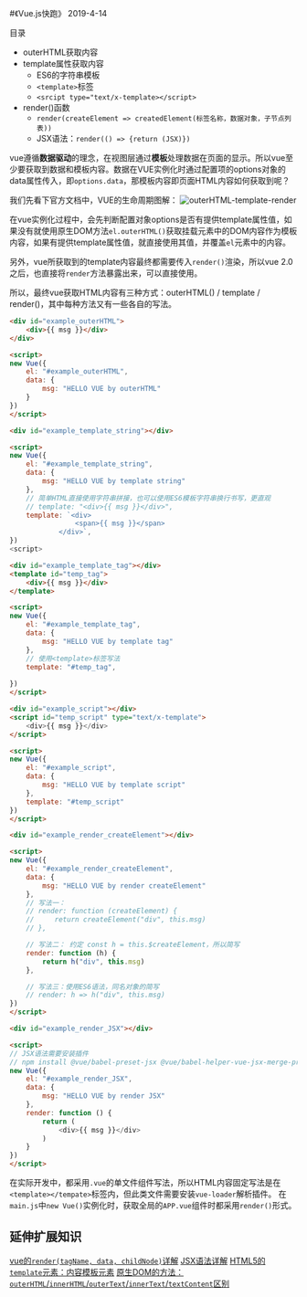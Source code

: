 #《Vue.js快跑》
2019-4-14

目录
- outerHTML获取内容
- template属性获取内容
    - ES6的字符串模板
    - `<template>`标签
    - `<srcipt type="text/x-template></script>`
- render()函数
    - `render(createElement => createdElement(标签名称，数据对象，子节点列表))`
    - JSX语法：`render(() => {return (JSX)})`

vue遵循**数据驱动**的理念，在视图层通过**模板**处理数据在页面的显示。所以vue至少要获取到数据和模板内容。数据在VUE实例化时通过配置项的options对象的data属性传入，即`options.data`，那模板内容即页面HTML内容如何获取到呢？

我们先看下官方文档中，VUE的生命周期图解：
![outerHTML-template-render](./outerHTML-template-render.png)

在vue实例化过程中，会先判断配置对象options是否有提供template属性值，如果没有就使用原生DOM方法`el.outerHTML()`获取挂载元素中的DOM内容作为模板内容，如果有提供template属性值，就直接使用其值，并覆盖`el`元素中的内容。

另外，vue所获取到的template内容最终都需要传入`render()`渲染，所以vue 2.0之后，也直接将`render`方法暴露出来，可以直接使用。

所以，最终vue获取HTML内容有三种方式：outerHTML() / template / render()，其中每种方法又有一些各自的写法。

```html
<div id="example_outerHTML">
    <div>{{ msg }}</div>
</div>

<script>
new Vue({
    el: "#example_outerHTML",
    data: {
        msg: "HELLO VUE by outerHTML"
    }
})
</script>
```

```html
<div id="example_template_string"></div>

<script>
new Vue({
    el: "#example_template_string",
    data: {
        msg: "HELLO VUE by template string"
    },
    // 简单HTML直接使用字符串拼接，也可以使用ES6模板字符串换行书写，更直观
    // template: "<div>{{ msg }}</div>",
    template: `<div>
                <span>{{ msg }}</span>
            </div>`,
})
<script>
```

```html
<div id="example_template_tag"></div>
<template id="temp_tag">
    <div>{{ msg }}</div>
</template>

<script>
new Vue({
    el: "#example_template_tag",
    data: {
        msg: "HELLO VUE by template tag"
    },
    // 使用<template>标签写法
    template: "#temp_tag",
    
})
</script>
```

```html
<div id="example_script"></div>
<script id="temp_script" type="text/x-template">
    <div>{{ msg }}</div>
</script>

<script>
new Vue({
    el: "#example_script",
    data: {
        msg: "HELLO VUE by template script"
    },
    template: "#temp_script"
})
</script>
```

```html
<div id="example_render_createElement"></div>

<script>
new Vue({
    el: "#example_render_createElement",
    data: {
        msg: "HELLO VUE by render createElement"
    },
    // 写法一：
    // render: function (createElement) {
    //     return createElement("div", this.msg)
    // },

    // 写法二： 约定 const h = this.$createElement，所以简写
    render: function (h) {
        return h("div", this.msg)
    },

    // 写法三：使用ES6语法，同名对象的简写
    // render: h => h("div", this.msg)
})
</script>
```

```html
<div id="example_render_JSX"></div>

<script>
// JSX语法需要安装插件
// npm install @vue/babel-preset-jsx @vue/babel-helper-vue-jsx-merge-props
new Vue({
    el: "#example_render_JSX",
    data: {
        msg: "HELLO VUE by render JSX"
    },
    render: function () {
        return (
            <div>{{ msg }}</div>
        )
    }
})
</script>
```
在实际开发中，都采用`.vue`的单文件组件写法，所以HTML内容固定写法是在`<template></tempate>`标签内，但此类文件需要安装`vue-loader`解析插件。
在`main.js`中`new Vue()`实例化时，获取全局的`APP.vue`组件时都采用`render()`形式。

## 延伸扩展知识

[vue的`render(tagName, data, childNode)`详解]()
[JSX语法详解]()
[HTML5的`template`元素：内容模板元素]()
[原生DOM的方法：`outerHTML`/`innerHTML`/`outerText`/`innerText`/`textContent`区别]()